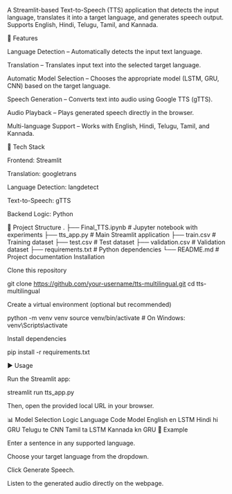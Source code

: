 A Streamlit-based Text-to-Speech (TTS) application that detects the input language, translates it into a target language, and generates speech output.
Supports English, Hindi, Telugu, Tamil, and Kannada.

📌 Features

Language Detection – Automatically detects the input text language.

Translation – Translates input text into the selected target language.

Automatic Model Selection – Chooses the appropriate model (LSTM, GRU, CNN) based on the target language.

Speech Generation – Converts text into audio using Google TTS (gTTS).

Audio Playback – Plays generated speech directly in the browser.

Multi-language Support – Works with English, Hindi, Telugu, Tamil, and Kannada.

🚀 Tech Stack

Frontend: Streamlit

Translation: googletrans

Language Detection: langdetect

Text-to-Speech: gTTS

Backend Logic: Python

📂 Project Structure
.
├── Final_TTS.ipynb        # Jupyter notebook with experiments
├── tts_app.py             # Main Streamlit application
├── train.csv              # Training dataset
├── test.csv               # Test dataset
├── validation.csv         # Validation dataset
├── requirements.txt       # Python dependencies
└── README.md              # Project documentation
Installation

Clone this repository

git clone https://github.com/your-username/tts-multilingual.git
cd tts-multilingual


Create a virtual environment (optional but recommended)

python -m venv venv
source venv/bin/activate   # On Windows: venv\Scripts\activate


Install dependencies

pip install -r requirements.txt

▶️ Usage

Run the Streamlit app:

streamlit run tts_app.py


Then, open the provided local URL in your browser.

📊 Model Selection Logic
Language	Code	Model
English	en	LSTM
Hindi	hi	GRU
Telugu	te	CNN
Tamil	ta	LSTM
Kannada	kn	GRU
📌 Example

Enter a sentence in any supported language.

Choose your target language from the dropdown.

Click Generate Speech.

Listen to the generated audio directly on the webpage.
